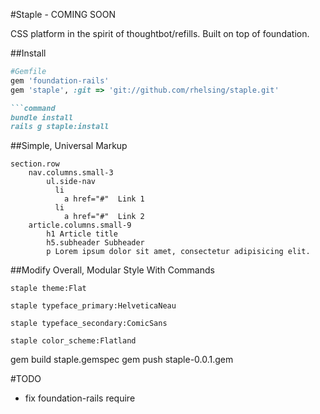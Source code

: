 #Staple - COMING SOON

CSS platform in the spirit of thoughtbot/refills. Built on top of foundation.

##Install
```ruby
#Gemfile
gem 'foundation-rails'
gem 'staple', :git => 'git://github.com/rhelsing/staple.git'

```command
bundle install
rails g staple:install
```

##Simple, Universal Markup
```slim
section.row
	nav.columns.small-3
		ul.side-nav
		  li
		    a href="#"  Link 1
		  li
		    a href="#"  Link 2
	article.columns.small-9
		h1 Article title
		h5.subheader Subheader
		p Lorem ipsum dolor sit amet, consectetur adipisicing elit.
```

##Modify Overall, Modular Style With Commands
```console
staple theme:Flat
```

```console
staple typeface_primary:HelveticaNeau
```

```console
staple typeface_secondary:ComicSans
```

```console
staple color_scheme:Flatland
```

gem build staple.gemspec
gem push staple-0.0.1.gem

#TODO

* fix foundation-rails require